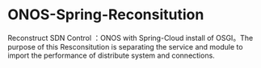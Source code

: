 # ONOS-Spring-Reconsitution
Reconstruct SDN Control ：ONOS with Spring-Cloud install of  OSGI。The purpose  of this Resconsitution is separating  the service and module to import the performance of distribute system and connections.
